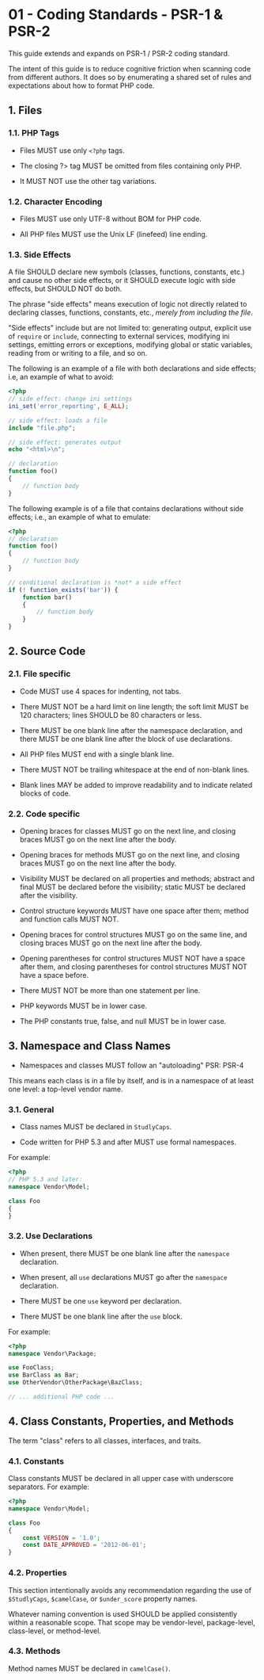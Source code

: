 # 01 - Coding Standards - PSR-1 & PSR-2

This guide extends and expands on PSR-1 / PSR-2 coding standard.

The intent of this guide is to reduce cognitive friction when scanning code from different authors. It does so by enumerating a shared set of rules and expectations about how to format PHP code.

## 1. Files

### 1.1. PHP Tags

- Files MUST use only `<?php` tags.

- The closing ?> tag MUST be omitted from files containing only PHP.

- It MUST NOT use the other tag variations.

### 1.2. Character Encoding

- Files MUST use only UTF-8 without BOM for PHP code.

- All PHP files MUST use the Unix LF (linefeed) line ending.

### 1.3. Side Effects

A file SHOULD declare new symbols (classes, functions, constants,
etc.) and cause no other side effects, or it SHOULD execute logic with side
effects, but SHOULD NOT do both.

The phrase "side effects" means execution of logic not directly related to
declaring classes, functions, constants, etc., *merely from including the
file*.

"Side effects" include but are not limited to: generating output, explicit
use of `require` or `include`, connecting to external services, modifying ini
settings, emitting errors or exceptions, modifying global or static variables,
reading from or writing to a file, and so on.

The following is an example of a file with both declarations and side effects;
i.e, an example of what to avoid:

~~~php
<?php
// side effect: change ini settings
ini_set('error_reporting', E_ALL);

// side effect: loads a file
include "file.php";

// side effect: generates output
echo "<html>\n";

// declaration
function foo()
{
    // function body
}
~~~

The following example is of a file that contains declarations without side
effects; i.e., an example of what to emulate:

~~~php
<?php
// declaration
function foo()
{
    // function body
}

// conditional declaration is *not* a side effect
if (! function_exists('bar')) {
    function bar()
    {
        // function body
    }
}
~~~


## 2. Source Code

### 2.1. File specific

- Code MUST use 4 spaces for indenting, not tabs.

- There MUST NOT be a hard limit on line length; the soft limit MUST be 120 characters; lines SHOULD be 80 characters or less.

- There MUST be one blank line after the namespace declaration, and there MUST be one blank line after the block of use declarations.

- All PHP files MUST end with a single blank line.

- There MUST NOT be trailing whitespace at the end of non-blank lines.

- Blank lines MAY be added to improve readability and to indicate related blocks of code.

### 2.2. Code specific

- Opening braces for classes MUST go on the next line, and closing braces MUST go on the next line after the body.

- Opening braces for methods MUST go on the next line, and closing braces MUST go on the next line after the body.

- Visibility MUST be declared on all properties and methods; abstract and final MUST be declared before the visibility; static MUST be declared after the visibility.

- Control structure keywords MUST have one space after them; method and function calls MUST NOT.

- Opening braces for control structures MUST go on the same line, and closing braces MUST go on the next line after the body.

- Opening parentheses for control structures MUST NOT have a space after them, and closing parentheses for control structures MUST NOT have a space before.

- There MUST NOT be more than one statement per line.

- PHP keywords MUST be in lower case.

- The PHP constants true, false, and null MUST be in lower case.

## 3. Namespace and Class Names

- Namespaces and classes MUST follow an "autoloading" PSR: PSR-4

This means each class is in a file by itself, and is in a namespace of at
least one level: a top-level vendor name.

### 3.1. General

- Class names MUST be declared in `StudlyCaps`.

- Code written for PHP 5.3 and after MUST use formal namespaces.

For example:

~~~php
<?php
// PHP 5.3 and later:
namespace Vendor\Model;

class Foo
{
}
~~~

### 3.2. Use Declarations

- When present, there MUST be one blank line after the `namespace` declaration.

- When present, all `use` declarations MUST go after the `namespace`
declaration.

- There MUST be one `use` keyword per declaration.

- There MUST be one blank line after the `use` block.

For example:

~~~php
<?php
namespace Vendor\Package;

use FooClass;
use BarClass as Bar;
use OtherVendor\OtherPackage\BazClass;

// ... additional PHP code ...

~~~

## 4. Class Constants, Properties, and Methods

The term "class" refers to all classes, interfaces, and traits.

### 4.1. Constants

Class constants MUST be declared in all upper case with underscore separators.
For example:

~~~php
<?php
namespace Vendor\Model;

class Foo
{
    const VERSION = '1.0';
    const DATE_APPROVED = '2012-06-01';
}
~~~

### 4.2. Properties

This section intentionally avoids any recommendation regarding the use of
`$StudlyCaps`, `$camelCase`, or `$under_score` property names.

Whatever naming convention is used SHOULD be applied consistently within a
reasonable scope. That scope may be vendor-level, package-level, class-level,
or method-level.

### 4.3. Methods

Method names MUST be declared in `camelCase()`.

